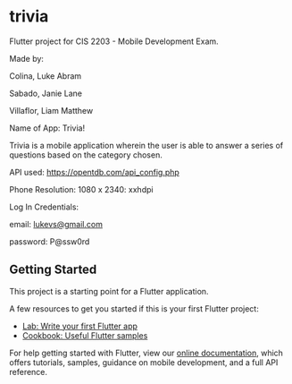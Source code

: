 # trivia

Flutter project for CIS 2203 - Mobile Development Exam.

Made by:

Colina, Luke Abram

Sabado, Janie Lane

Villaflor, Liam Matthew



Name of App: Trivia!

Trivia is a mobile application wherein the user is able to answer a series of questions based on the category chosen. 

API used: https://opentdb.com/api_config.php

Phone Resolution: 1080 x 2340: xxhdpi

Log In Credentials:

  email: lukevs@gmail.com
  
  password: P@ssw0rd

## Getting Started

This project is a starting point for a Flutter application.

A few resources to get you started if this is your first Flutter project:

- [Lab: Write your first Flutter app](https://flutter.dev/docs/get-started/codelab)
- [Cookbook: Useful Flutter samples](https://flutter.dev/docs/cookbook)

For help getting started with Flutter, view our
[online documentation](https://flutter.dev/docs), which offers tutorials,
samples, guidance on mobile development, and a full API reference.
